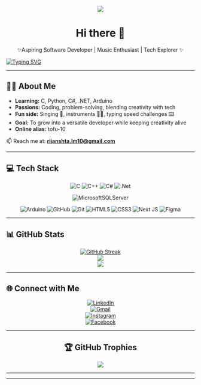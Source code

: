 <div align="center"> 
   
  ![](https://komarev.com/ghpvc/?username=tofu-10&abbreviated=true&base=0&label=PROFILE+VIEWS&style=for-the-badge)
   
# Hi there 👋  

✨Aspiring Software Developer | Music Enthusiast | Tech Explorer ✨  

</div>

[![Typing SVG](https://readme-typing-svg.demolab.com?font=Fira+Code&pause=1000&width=550&lines=Rijan+Shrestha+(tofu)+|+IT+Student+from+Nepal)](https://git.io/typing-svg)

---

## 👨‍💻 About Me  

- **Learning:** C, Python, C#, .NET, Arduino  
- **Passions:** Coding, problem-solving, blending creativity with tech  
- **Fun side:** Singing 🎤, instruments 🎸🥁, typing speed challenges ⌨️  
- **Goal:** To grow into a versatile developer while keeping creativity alive  
- **Online alias:** tofu-10  

📫 Reach me at: **rijanshta.lm10@gmail.com**  

---

## 💻 Tech Stack  

<div align="center">

![C](https://img.shields.io/badge/c-%2300599C.svg?style=for-the-badge&logo=c&logoColor=white) 
![C++](https://img.shields.io/badge/c++-%2300599C.svg?style=for-the-badge&logo=c%2B%2B&logoColor=white)
![C#](https://img.shields.io/badge/c%23-%23239120.svg?style=for-the-badge&logo=csharp&logoColor=white)
![.Net](https://img.shields.io/badge/.NET-5C2D91?style=for-the-badge&logo=.net&logoColor=white) 
<!-- ![Python](https://img.shields.io/badge/python-3670A0?style=for-the-badge&logo=python&logoColor=ffdd54) -->
![MicrosoftSQLServer](https://img.shields.io/badge/Microsoft%20SQL%20Server-CC2927?style=for-the-badge&logo=microsoft%20sql%20server&logoColor=white)

![Arduino](https://img.shields.io/badge/-Arduino-00979D?style=for-the-badge&logo=Arduino&logoColor=white)
![GitHub](https://img.shields.io/badge/github-%23121011.svg?style=for-the-badge&logo=github&logoColor=white) 
![Git](https://img.shields.io/badge/git-%23F05033.svg?style=for-the-badge&logo=git&logoColor=white)
![HTML5](https://img.shields.io/badge/html5-%23E34F26.svg?style=for-the-badge&logo=html5&logoColor=white)
![CSS3](https://img.shields.io/badge/css3-%231572B6.svg?style=for-the-badge&logo=css3&logoColor=white) 
![Next JS](https://img.shields.io/badge/Next-black?style=for-the-badge&logo=next.js&logoColor=white)
![Figma](https://img.shields.io/badge/figma-%23F24E1E.svg?style=for-the-badge&logo=figma&logoColor=white)

</div>

---

## 📊 GitHub Stats  

<div align="center">

[![GitHub Streak](https://streak-stats.demolab.com?user=tofu-10&theme=radical&border_radius=16&short_numbers=true)](https://git.io/streak-stats)  
![](https://github-readme-stats.vercel.app/api/top-langs/?username=tofu-10&theme=radical&hide_border=false&include_all_commits=false&count_private=false&layout=compact)  
![](https://github-readme-stats.vercel.app/api?username=tofu-10&show_icons=true&theme=radical)  

</div>

---

## 🌐 Connect with Me  

<div align="center">
   
[![LinkedIn](https://img.shields.io/badge/LinkedIn-%230077B5.svg?logo=linkedin&logoColor=white)](https://www.linkedin.com/in/rijan-shrestha-282880281/)  
[![Gmail](https://img.shields.io/badge/Gmail-D14836.svg?logo=gmail&logoColor=white)](mailto:rijanshta.lm10@gmail.com)  
[![Instagram](https://img.shields.io/badge/Instagram-%23E4405F.svg?logo=Instagram&logoColor=white)](https://www.instagram.com/rijanstha.10/)  
[![Facebook](https://img.shields.io/badge/Facebook-%231877F2.svg?logo=Facebook&logoColor=white)](https://www.facebook.com/rijan.shrestha.100911)  

</div>

---

<div align="center">

## 🏆 GitHub Trophies  

![](https://github-profile-trophy.vercel.app/?username=tofu-10&theme=radical&no-frame=false&no-bg=false&margin-w=4)

</div>

---
---
